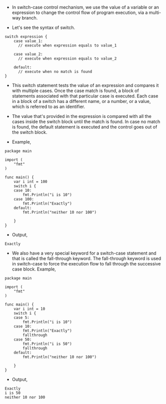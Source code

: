 * In switch-case control mechanism, we use the value of a variable or an expression to change the control flow of program execution, via a multi-way branch. 

* Let's see the syntax of switch. 

```
switch expression {
    case value_1:
      // execute when expression equals to value_1
      
    case value_2:
      // execute when expression equals to value_2
      
    default: 
      // execute when no match is found 
}
```

* This switch statement tests the value of an expression and compares it with multiple cases. Once the case match is found, a block of statements associated with that particular case is executed. Each case in a block of a switch has a different name, or a number, or a value, which is referred to as an identifier. 

* The value that's provided in the expression is compared with all the cases inside the switch block until the match is found. In case no match is found, the default statement is executed and the control goes out of the switch block. 

* Example, 

```
package main

import (
	"fmt"
)

func main() {
	var i int = 100
	switch i {
	case 10:
		fmt.Println("i is 10")
	case 100:
		fmt.Println("Exactly")
	default:
		fmt.Println("neither 10 nor 100")

	}
}
```

* Output, 

```
Exactly
```

* We also have a very special keyword for a switch-case statement and that is called the fall-through keyword. The fall-through keyword is used in switch-case to force the execution flow to fall through the successive case block. Example, 

```
package main

import (
	"fmt"
)

func main() {
	var i int = 10
	switch i {
	case 5:
		fmt.Println("i is 10")
	case 10:
		fmt.Println("Exactly")
		fallthrough
	case 50:
		fmt.Println("i is 50")
		fallthrough
	default:
		fmt.Println("neither 10 nor 100")

	}
}
```

* Output, 

```
Exactly
i is 50
neither 10 nor 100
```










